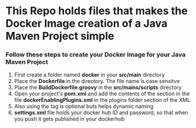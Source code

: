 
# This Repo holds files that makes the Docker Image creation of a Java Maven Project simple

### Follow these steps to create your Docker Image for your Java Maven Project

1. First create a folder named **docker** in your **src/main** directory
2. Place the **Dockerfile** in the directory. The file name is case sensitve
3. Place the **BuildDockerfile.groovy** in the **src/mains/scripts** directory
4. Open your project's **pom.xml** and add the contents of the **<plugin>** section in the file **dockerEnablingPlugins.xml** in the plugins folder section of the XML
5. Also using the **<properties>** tag is optional buts helps dynamic naming
6. **settings.xml** file holds your docker hub ID and password, so that when you push it gets published in your dockerhub
